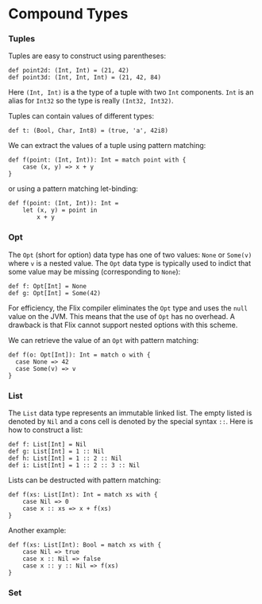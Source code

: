 # Compound Types

### Tuples
 
Tuples are easy to construct using parentheses:

```flix
def point2d: (Int, Int) = (21, 42)
def point3d: (Int, Int, Int) = (21, 42, 84)
```

Here `(Int, Int)` is a the type of a tuple with two `Int` components.
`Int` is an alias for `Int32` so the type is really `(Int32, Int32)`. 

Tuples can contain values of different types:

```flix
def t: (Bool, Char, Int8) = (true, 'a', 42i8)
```

We can extract the values of a tuple using pattern matching:

```flix
def f(point: (Int, Int)): Int = match point with {
    case (x, y) => x + y
}
```

or using a pattern matching let-binding:

```flix
def f(point: (Int, Int)): Int =
    let (x, y) = point in
        x + y
```

### Opt

The `Opt` (short for option) data type has one of two values: `None` or `Some(v)` where `v` is a nested value.
The `Opt` data type is typically used to indict that some value may be missing (corresponding to `None`):

```flix
def f: Opt[Int] = None
def g: Opt[Int] = Some(42)
```

For efficiency, the Flix compiler eliminates the `Opt` type and uses the `null` value on the JVM.
This means that the use of `Opt` has no overhead. A drawback is that Flix cannot support nested options
with this scheme.

We can retrieve the value of an `Opt` with pattern matching:

```flix
def f(o: Opt[Int]): Int = match o with {
  case None => 42
  case Some(v) => v
}
```

### List

The `List` data type represents an immutable linked list.
The empty listed is denoted by `Nil` and a cons cell is denoted by the special syntax `::`.
Here is how to construct a list:

```flix
def f: List[Int] = Nil
def g: List[Int] = 1 :: Nil
def h: List[Int] = 1 :: 2 :: Nil
def i: List[Int] = 1 :: 2 :: 3 :: Nil
```

Lists can be destructed with pattern matching:

```flix
def f(xs: List[Int): Int = match xs with {
    case Nil => 0
    case x :: xs => x + f(xs)
}
```

Another example:

```flix
def f(xs: List[Int): Bool = match xs with {
    case Nil => true
    case x :: Nil => false
    case x :: y :: Nil => f(xs)
}
```

### Set

